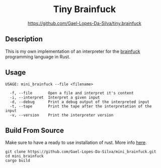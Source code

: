 <div align="center">
	<h1>Tiny Brainfuck</h1>
    <a href="https://github.com/Gael-Lopes-Da-Silva/tiny.brainfuck">https://github.com/Gael-Lopes-Da-Silva/tiny.brainfuck</a>
</div>


Description
------------------------------------------------------------------

This is my own implementation of an interpreter for the [brainfuck](https://en.wikipedia.org/wiki/Brainfuck) programming language in Rust.


Usage
------------------------------------------------------------------

~~~
USAGE: mini_brainfuck --file <filename>

  -f, --file       Open a file and interpret it's content
  -i, --interpret  Interpret a given input
  -d, --debug      Print a debug output of the interpreted input
  -t, --tape       Print the tape after the interpretation of the input
  -v, --version    Print the interpreter version
~~~


Build From Source
------------------------------------------------------------------

Make sure to have a ready to use installation of rust. More info [here](https://www.rust-lang.org/tools/install).

~~~
git clone https://github.com/Gael-Lopes-Da-Silva/mini_brainfuck.git
cd mini_brainfuck
cargo build
~~~
